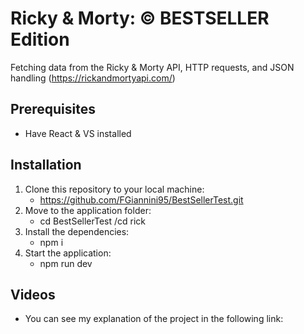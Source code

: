 # Ricky & Morty: © BESTSELLER Edition 
Fetching data from the Ricky & Morty API, HTTP requests, and JSON handling
(https://rickandmortyapi.com/)
## Prerequisites
- Have React & VS installed
## Installation
1. Clone this repository to your local machine:
   - https://github.com/FGiannini95/BestSellerTest.git
2. Move to the application folder:
   - cd BestSellerTest /cd rick
3. Install the dependencies:
   - npm i
4. Start the application:
   - npm run dev
## Videos
- You can see my explanation of the project in the following link: 
